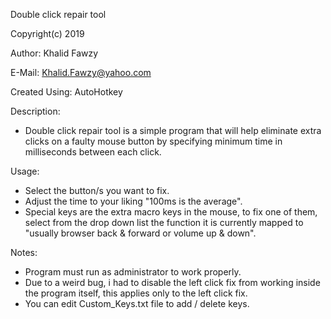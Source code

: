 Double click repair tool

Copyright(c) 2019

Author:         Khalid Fawzy

E-Mail:         Khalid.Fawzy@yahoo.com

Created Using:  AutoHotkey

Description:
* Double click repair tool is a simple program that will help eliminate extra clicks on a faulty mouse button by specifying minimum time in milliseconds between each click.

Usage:
* Select the button/s you want to fix.
* Adjust the time to your liking "100ms is the average".
* Special keys are the extra macro keys in the mouse, to fix one of them, select from the drop down list the function it is currently mapped to "usually browser back & forward or volume up & down".

Notes:
* Program must run as administrator to work properly.
* Due to a weird bug, i had to disable the left click fix from working inside the program itself, this applies only to the left click fix.
* You can edit Custom_Keys.txt file to add / delete keys.
